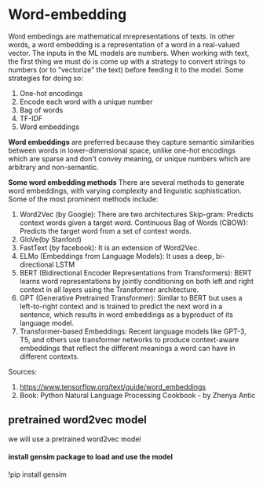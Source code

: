 # Word-embedding
Word embedings are mathematical mrepresentations of texts. In other words, a word embedding is a representation of a word in a real-valued vector. The inputs in the ML models are numbers. When working with text, the first thing we must do is come up with a strategy to convert strings to numbers (or to "vectorize" the text) before feeding it to the model. Some strategies for doing so: 
1) One-hot encodings
2) Encode each word with a unique number
3) Bag of words
4) TF-IDF
5) Word embeddings

**Word embeddings** are preferred because they capture semantic similarities between words in lower-dimensional space, unlike one-hot encodings which are sparse and don't convey meaning, or unique numbers which are arbitrary and non-semantic.

**Some word embedding methods**
There are several methods to generate word embeddings, with varying complexity and linguistic sophistication. Some of the most prominent methods include:
1) Word2Vec (by Google):  There are two architectures
   Skip-gram: Predicts context words given a target word.
   Continuous Bag of Words (CBOW): Predicts the target word from a set of context words.
2) GloVe(by Stanford)
3) FastText (by facebook): It is an extension of Word2Vec.
4) ELMo (Embeddings from Language Models): It uses a deep, bi-directional LSTM
5) BERT (Bidirectional Encoder Representations from Transformers): BERT learns word representations by jointly conditioning on both left and right context in all layers using the Transformer architecture.
6) GPT (Generative Pretrained Transformer): Similar to BERT but uses a left-to-right context and is trained to predict the next word in a sentence, which results in word embeddings as a byproduct of its language model.
7) Transformer-based Embeddings: Recent language models like GPT-3, T5, and others use transformer networks to produce context-aware embeddings that reflect the different meanings a word can have in different contexts.



Sources: 
1) https://www.tensorflow.org/text/guide/word_embeddings
2) Book: Python Natural Language Processing Cookbook - by Zhenya Antic

 ## pretrained word2vec model
 we will use a pretrained word2vec model
####  install gensim package to load and use the model
!pip install gensim
